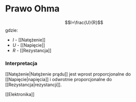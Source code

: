 # Prawo Ohma
$$I=\frac{U}{R}$$
gdzie:
- $I$ - [[Natężenie]]
- $U$ - [[Napięcie]]
- $R$ - [[Rezystancja]]

### Interpretacja
[[Natężenie|Natężenie prądu]] jest wprost  proporcjonalne do [[Napięcie|napięcia]] i odwrotnie proporcjonalne do [[Rezystancja|rezystancji]].

[[Elektronika]]